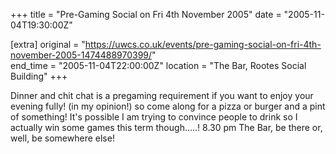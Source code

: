 +++
title = "Pre-Gaming Social on Fri 4th November 2005"
date = "2005-11-04T19:30:00Z"

[extra]
original = "https://uwcs.co.uk/events/pre-gaming-social-on-fri-4th-november-2005-1474488970399/"    
end_time = "2005-11-04T22:00:00Z"
location = "The Bar, Rootes Social Building"
+++

Dinner and chit chat is a pregaming requirement if you want to enjoy your evening fully\! (in my opinion\!) so come along for a pizza or burger and a pint of something\! It's possible I am trying to convince people to drink so I actually win some games this term though.....\! 8.30 pm The Bar, be there or, well, be somewhere else\!

